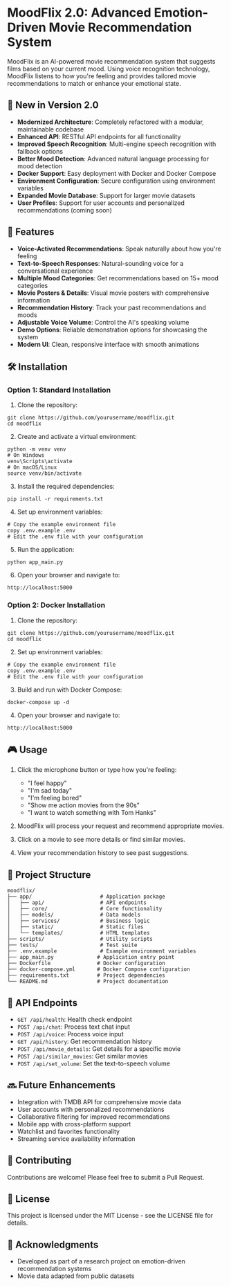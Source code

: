 # MoodFlix 2.0: Advanced Emotion-Driven Movie Recommendation System

MoodFlix is an AI-powered movie recommendation system that suggests films based on your current mood. Using voice recognition technology, MoodFlix listens to how you're feeling and provides tailored movie recommendations to match or enhance your emotional state.

## 🚀 New in Version 2.0

- **Modernized Architecture**: Completely refactored with a modular, maintainable codebase
- **Enhanced API**: RESTful API endpoints for all functionality
- **Improved Speech Recognition**: Multi-engine speech recognition with fallback options
- **Better Mood Detection**: Advanced natural language processing for mood detection
- **Docker Support**: Easy deployment with Docker and Docker Compose
- **Environment Configuration**: Secure configuration using environment variables
- **Expanded Movie Database**: Support for larger movie datasets
- **User Profiles**: Support for user accounts and personalized recommendations (coming soon)

## 🎯 Features

- **Voice-Activated Recommendations**: Speak naturally about how you're feeling
- **Text-to-Speech Responses**: Natural-sounding voice for a conversational experience
- **Multiple Mood Categories**: Get recommendations based on 15+ mood categories
- **Movie Posters & Details**: Visual movie posters with comprehensive information
- **Recommendation History**: Track your past recommendations and moods
- **Adjustable Voice Volume**: Control the AI's speaking volume
- **Demo Options**: Reliable demonstration options for showcasing the system
- **Modern UI**: Clean, responsive interface with smooth animations

## 🛠️ Installation

### Option 1: Standard Installation

1. Clone the repository:
```
git clone https://github.com/yourusername/moodflix.git
cd moodflix
```

2. Create and activate a virtual environment:
```
python -m venv venv
# On Windows
venv\Scripts\activate
# On macOS/Linux
source venv/bin/activate
```

3. Install the required dependencies:
```
pip install -r requirements.txt
```

4. Set up environment variables:
```
# Copy the example environment file
copy .env.example .env
# Edit the .env file with your configuration
```

5. Run the application:
```
python app_main.py
```

6. Open your browser and navigate to:
```
http://localhost:5000
```

### Option 2: Docker Installation

1. Clone the repository:
```
git clone https://github.com/yourusername/moodflix.git
cd moodflix
```

2. Set up environment variables:
```
# Copy the example environment file
copy .env.example .env
# Edit the .env file with your configuration
```

3. Build and run with Docker Compose:
```
docker-compose up -d
```

4. Open your browser and navigate to:
```
http://localhost:5000
```

## 🎮 Usage

1. Click the microphone button or type how you're feeling:
   - "I feel happy"
   - "I'm sad today"
   - "I'm feeling bored"
   - "Show me action movies from the 90s"
   - "I want to watch something with Tom Hanks"

2. MoodFlix will process your request and recommend appropriate movies.

3. Click on a movie to see more details or find similar movies.

4. View your recommendation history to see past suggestions.

## 📁 Project Structure

```
moodflix/
├── app/                      # Application package
│   ├── api/                  # API endpoints
│   ├── core/                 # Core functionality
│   ├── models/               # Data models
│   ├── services/             # Business logic
│   ├── static/               # Static files
│   └── templates/            # HTML templates
├── scripts/                  # Utility scripts
├── tests/                    # Test suite
├── .env.example              # Example environment variables
├── app_main.py              # Application entry point
├── Dockerfile               # Docker configuration
├── docker-compose.yml       # Docker Compose configuration
├── requirements.txt         # Project dependencies
└── README.md                # Project documentation
```

## 🔧 API Endpoints

- `GET /api/health`: Health check endpoint
- `POST /api/chat`: Process text chat input
- `POST /api/voice`: Process voice input
- `GET /api/history`: Get recommendation history
- `POST /api/movie_details`: Get details for a specific movie
- `POST /api/similar_movies`: Get similar movies
- `POST /api/set_volume`: Set the text-to-speech volume

## 🔜 Future Enhancements

- Integration with TMDB API for comprehensive movie data
- User accounts with personalized recommendations
- Collaborative filtering for improved recommendations
- Mobile app with cross-platform support
- Watchlist and favorites functionality
- Streaming service availability information

## 🤝 Contributing

Contributions are welcome! Please feel free to submit a Pull Request.

## 📄 License

This project is licensed under the MIT License - see the LICENSE file for details.

## 👏 Acknowledgments

- Developed as part of a research project on emotion-driven recommendation systems
- Movie data adapted from public datasets
